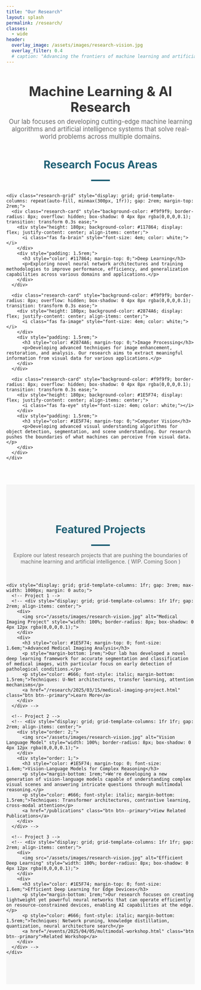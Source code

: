 ```yaml
---
title: "Our Research"
layout: splash
permalink: /research/
classes:
  - wide
header:
  overlay_image: /assets/images/research-vision.jpg
  overlay_filter: 0.4
  # caption: "Advancing the frontiers of machine learning and artificial intelligence"
---
```


<div class="hero-section" style="text-align: center; margin-bottom: 3rem;">
  <h1 style="font-size: 2.5em; color: #333; margin-bottom: 0.5rem;">Machine Learning & AI Research</h1>
  <p style="font-size: 1.2em; max-width: 800px; margin: 0 auto; color: #666;">
    Our lab focuses on developing cutting-edge machine learning algorithms and artificial intelligence systems that solve real-world problems across multiple domains.
  </p>
</div>

<div class="feature-section" style="margin-bottom: 4rem;">
  <div class="feature-container">
    <div class="section-heading" style="text-align: center; margin-bottom: 2rem;">
      <h2 style="font-size: 2em; color: #1E5F74;">Research Focus Areas</h2>
      <div style="width: 50px; height: 4px; background-color: #1E5F74; margin: 0.5rem auto;"></div>
    </div>
    
    <div class="research-grid" style="display: grid; grid-template-columns: repeat(auto-fill, minmax(300px, 1fr)); gap: 2rem; margin-top: 2rem;">
      <div class="research-card" style="background-color: #f9f9f9; border-radius: 8px; overflow: hidden; box-shadow: 0 4px 8px rgba(0,0,0,0.1); transition: transform 0.3s ease;">
        <div style="height: 180px; background-color: #117864; display: flex; justify-content: center; align-items: center;">
          <i class="fas fa-brain" style="font-size: 4em; color: white;"></i>
        </div>
        <div style="padding: 1.5rem;">
          <h3 style="color: #117864; margin-top: 0;">Deep Learning</h3>
          <p>Exploring novel neural network architectures and training methodologies to improve performance, efficiency, and generalization capabilities across various domains and applications.</p>
        </div>
      </div>
      
      <div class="research-card" style="background-color: #f9f9f9; border-radius: 8px; overflow: hidden; box-shadow: 0 4px 8px rgba(0,0,0,0.1); transition: transform 0.3s ease;">
        <div style="height: 180px; background-color: #2874A6; display: flex; justify-content: center; align-items: center;">
          <i class="fas fa-image" style="font-size: 4em; color: white;"></i>
        </div>
        <div style="padding: 1.5rem;">
          <h3 style="color: #2874A6; margin-top: 0;">Image Processing</h3>
          <p>Developing advanced techniques for image enhancement, restoration, and analysis. Our research aims to extract meaningful information from visual data for various applications.</p>
        </div>
      </div>
      
      <div class="research-card" style="background-color: #f9f9f9; border-radius: 8px; overflow: hidden; box-shadow: 0 4px 8px rgba(0,0,0,0.1); transition: transform 0.3s ease;">
        <div style="height: 180px; background-color: #1E5F74; display: flex; justify-content: center; align-items: center;">
          <i class="fas fa-eye" style="font-size: 4em; color: white;"></i>
        </div>
        <div style="padding: 1.5rem;">
          <h3 style="color: #1E5F74; margin-top: 0;">Computer Vision</h3>
          <p>Developing advanced visual understanding algorithms for object detection, segmentation, and scene understanding. Our research pushes the boundaries of what machines can perceive from visual data.</p>
        </div>
      </div>
    </div>
  </div>
</div>

<div class="feature-section grid-pattern" style="padding: 4rem 0; background-color: #f5f5f5;">
  <div class="feature-container">
    <div class="section-heading" style="text-align: center; margin-bottom: 3rem;">
      <h2 style="font-size: 2em; color: #1E5F74;">Featured Projects</h2>
      <div style="width: 50px; height: 4px; background-color: #1E5F74; margin: 0.5rem auto;"></div>
      <p style="max-width: 700px; margin: 1rem auto; color: #666;">Explore our latest research projects that are pushing the boundaries of machine learning and artificial intelligence. ( WIP. Coming Soon )</p>
    </div>
    
    <div style="display: grid; grid-template-columns: 1fr; gap: 3rem; max-width: 1000px; margin: 0 auto;">
      <!-- Project 1 -->
      <!-- <div style="display: grid; grid-template-columns: 1fr 1fr; gap: 2rem; align-items: center;">
        <div>
          <img src="/assets/images/research-vision.jpg" alt="Medical Imaging Project" style="width: 100%; border-radius: 8px; box-shadow: 0 4px 12px rgba(0,0,0,0.1);">
        </div>
        <div>
          <h3 style="color: #1E5F74; margin-top: 0; font-size: 1.6em;">Advanced Medical Imaging Analysis</h3>
          <p style="margin-bottom: 1rem;">Our lab has developed a novel deep learning framework for accurate segmentation and classification of medical images, with particular focus on early detection of pathological conditions.</p>
          <p style="color: #666; font-style: italic; margin-bottom: 1.5rem;">Techniques: U-Net architectures, transfer learning, attention mechanisms</p>
          <a href="/research/2025/03/15/medical-imaging-project.html" class="btn btn--primary">Learn More</a>
        </div>
      </div> -->
      
      <!-- Project 2 -->
      <!-- <div style="display: grid; grid-template-columns: 1fr 1fr; gap: 2rem; align-items: center;">
        <div style="order: 2;">
          <img src="/assets/images/research-vision.jpg" alt="Vision Language Model" style="width: 100%; border-radius: 8px; box-shadow: 0 4px 12px rgba(0,0,0,0.1);">
        </div>
        <div style="order: 1;">
          <h3 style="color: #1E5F74; margin-top: 0; font-size: 1.6em;">Vision-Language Models for Complex Reasoning</h3>
          <p style="margin-bottom: 1rem;">We're developing a new generation of vision-language models capable of understanding complex visual scenes and answering intricate questions through multimodal reasoning.</p>
          <p style="color: #666; font-style: italic; margin-bottom: 1.5rem;">Techniques: Transformer architectures, contrastive learning, cross-modal attention</p>
          <a href="/publications" class="btn btn--primary">View Related Publications</a>
        </div>
      </div> -->
      
      <!-- Project 3 -->
      <!-- <div style="display: grid; grid-template-columns: 1fr 1fr; gap: 2rem; align-items: center;">
        <div>
          <img src="/assets/images/research-vision.jpg" alt="Efficient Deep Learning" style="width: 100%; border-radius: 8px; box-shadow: 0 4px 12px rgba(0,0,0,0.1);">
        </div>
        <div>
          <h3 style="color: #1E5F74; margin-top: 0; font-size: 1.6em;">Efficient Deep Learning for Edge Devices</h3>
          <p style="margin-bottom: 1rem;">Our research focuses on creating lightweight yet powerful neural networks that can operate efficiently on resource-constrained devices, enabling AI capabilities at the edge.</p>
          <p style="color: #666; font-style: italic; margin-bottom: 1.5rem;">Techniques: Network pruning, knowledge distillation, quantization, neural architecture search</p>
          <a href="/events/2025/04/05/multimodal-workshop.html" class="btn btn--primary">Related Workshop</a>
        </div>
      </div> -->
    </div>
  </div>
</div>

<!-- <div class="feature-section" style="margin: 4rem 0;">
  <div class="feature-container">
    <div class="section-heading" style="text-align: center; margin-bottom: 3rem;">
      <h2 style="font-size: 2em; color: #1E5F74;">Research Methodology</h2>
      <div style="width: 50px; height: 4px; background-color: #1E5F74; margin: 0.5rem auto;"></div>
    </div>
    
    <div style="display: flex; flex-wrap: wrap; justify-content: center; gap: 2rem; max-width: 1200px; margin: 0 auto;">
      <div style="flex: 1; min-width: 300px; max-width: 350px; background-color: #f9f9f9; padding: 2rem; border-radius: 8px; box-shadow: 0 4px 8px rgba(0,0,0,0.1);">
        <div style="text-align: center; margin-bottom: 1.5rem;">
          <div style="width: 80px; height: 80px; border-radius: 50%; background-color: #1E5F74; display: flex; justify-content: center; align-items: center; margin: 0 auto;">
            <i class="fas fa-lightbulb" style="font-size: 2.5em; color: white;"></i>
          </div>
          <h3 style="margin-top: 1rem; color: #1E5F74;">Problem Identification</h3>
        </div>
        <p>We identify challenging real-world problems where AI and machine learning can make a significant impact, with a focus on problems that benefit society and advance scientific knowledge.</p>
      </div>
      
      <div style="flex: 1; min-width: 300px; max-width: 350px; background-color: #f9f9f9; padding: 2rem; border-radius: 8px; box-shadow: 0 4px 8px rgba(0,0,0,0.1);">
        <div style="text-align: center; margin-bottom: 1.5rem;">
          <div style="width: 80px; height: 80px; border-radius: 50%; background-color: #117864; display: flex; justify-content: center; align-items: center; margin: 0 auto;">
            <i class="fas fa-microscope" style="font-size: 2.5em; color: white;"></i>
          </div>
          <h3 style="margin-top: 1rem; color: #117864;">Algorithm Development</h3>
        </div>
        <p>Our team designs innovative machine learning algorithms and architectures that address the unique challenges of each problem, often pushing the boundaries of current methodologies.</p>
      </div>
      
      <div style="flex: 1; min-width: 300px; max-width: 350px; background-color: #f9f9f9; padding: 2rem; border-radius: 8px; box-shadow: 0 4px 8px rgba(0,0,0,0.1);">
        <div style="text-align: center; margin-bottom: 1.5rem;">
          <div style="width: 80px; height: 80px; border-radius: 50%; background-color: #2874A6; display: flex; justify-content: center; align-items: center; margin: 0 auto;">
            <i class="fas fa-server" style="font-size: 2.5em; color: white;"></i>
          </div>
          <h3 style="margin-top: 1rem; color: #2874A6;">Experimentation</h3>
        </div>
        <p>We conduct rigorous experiments to validate our hypotheses and evaluate the performance of our algorithms, ensuring scientific reproducibility and reliability in our findings.</p>
      </div>
      
      <div style="flex: 1; min-width: 300px; max-width: 350px; background-color: #f9f9f9; padding: 2rem; border-radius: 8px; box-shadow: 0 4px 8px rgba(0,0,0,0.1);">
        <div style="text-align: center; margin-bottom: 1.5rem;">
          <div style="width: 80px; height: 80px; border-radius: 50%; background-color: #D35400; display: flex; justify-content: center; align-items: center; margin: 0 auto;">
            <i class="fas fa-rocket" style="font-size: 2.5em; color: white;"></i>
          </div>
          <h3 style="margin-top: 1rem; color: #D35400;">Deployment & Impact</h3>
        </div>
        <p>We strive to translate our research into practical applications that can be deployed in real-world scenarios, measuring success by the tangible impact our work has on society.</p>
      </div>
    </div>
  </div>
</div> -->

<!-- <div class="feature-section grid-pattern" style="padding: 4rem 0; background-color: #f5f5f5;">
  <div class="feature-container">
    <div class="section-heading" style="text-align: center; margin-bottom: 3rem;">
      <h2 style="font-size: 2em; color: #1E5F74;">Research Metrics</h2>
      <div style="width: 50px; height: 4px; background-color: #1E5F74; margin: 0.5rem auto;"></div>
    </div>
    
    <div style="display: grid; grid-template-columns: repeat(auto-fit, minmax(250px, 1fr)); gap: 2rem; max-width: 1000px; margin: 0 auto;">
      <div style="text-align: center; padding: 2rem; background-color: white; border-radius: 8px; box-shadow: 0 4px 8px rgba(0,0,0,0.1);">
        <h3 style="font-size: 3em; color: #1E5F74; margin: 0;">75+</h3>
        <p style="font-size: 1.2em; color: #666;">Publications in Top-Tier Venues</p>
      </div>
      
      <div style="text-align: center; padding: 2rem; background-color: white; border-radius: 8px; box-shadow: 0 4px 8px rgba(0,0,0,0.1);">
        <h3 style="font-size: 3em; color: #1E5F74; margin: 0;">12</h3>
        <p style="font-size: 1.2em; color: #666;">Patents Filed</p>
      </div>
      
      <div style="text-align: center; padding: 2rem; background-color: white; border-radius: 8px; box-shadow: 0 4px 8px rgba(0,0,0,0.1);">
        <h3 style="font-size: 3em; color: #1E5F74; margin: 0;">$3.5M+</h3>
        <p style="font-size: 1.2em; color: #666;">Research Funding</p>
      </div>
      
      <div style="text-align: center; padding: 2rem; background-color: white; border-radius: 8px; box-shadow: 0 4px 8px rgba(0,0,0,0.1);">
        <h3 style="font-size: 3em; color: #1E5F74; margin: 0;">25+</h3>
        <p style="font-size: 1.2em; color: #666;">Collaborating Organizations</p>
      </div>
    </div>
  </div>
</div> -->

<!-- <div class="feature-section" style="margin: 4rem 0;">
  <div class="feature-container">
    <div class="section-heading" style="text-align: center; margin-bottom: 3rem;">
      <h2 style="font-size: 2em; color: #1E5F74;">Research Collaborations</h2>
      <div style="width: 50px; height: 4px; background-color: #1E5F74; margin: 0.5rem auto;"></div>
    </div>
    
    <div style="max-width: 800px; margin: 0 auto; text-align: center;">
      <p style="margin-bottom: 2rem;">Our lab actively collaborates with academic institutions, industry partners, and research organizations worldwide to tackle complex problems and create innovative solutions.</p>
      
      <div style="margin-bottom: 3rem;">
        <h3 style="color: #1E5F74;">Academic Partners</h3>
        <div style="display: flex; flex-wrap: wrap; justify-content: center; gap: 2rem; margin-top: 1.5rem;">
          <div style="width: 120px; height: 120px; background-color: #f9f9f9; display: flex; justify-content: center; align-items: center; border-radius: 8px; box-shadow: 0 2px 4px rgba(0,0,0,0.1);">
            <span style="font-weight: bold; color: #1E5F74;">Stanford University</span>
          </div>
          <div style="width: 120px; height: 120px; background-color: #f9f9f9; display: flex; justify-content: center; align-items: center; border-radius: 8px; box-shadow: 0 2px 4px rgba(0,0,0,0.1);">
            <span style="font-weight: bold; color: #1E5F74;">MIT</span>
          </div>
          <div style="width: 120px; height: 120px; background-color: #f9f9f9; display: flex; justify-content: center; align-items: center; border-radius: 8px; box-shadow: 0 2px 4px rgba(0,0,0,0.1);">
            <span style="font-weight: bold; color: #1E5F74;">ETH Zurich</span>
          </div>
          <div style="width: 120px; height: 120px; background-color: #f9f9f9; display: flex; justify-content: center; align-items: center; border-radius: 8px; box-shadow: 0 2px 4px rgba(0,0,0,0.1);">
            <span style="font-weight: bold; color: #1E5F74;">Academia Sinica</span>
          </div>
        </div>
      </div>
      
      <div>
        <h3 style="color: #1E5F74;">Industry Partners</h3>
        <div style="display: flex; flex-wrap: wrap; justify-content: center; gap: 2rem; margin-top: 1.5rem;">
          <div style="width: 120px; height: 120px; background-color: #f9f9f9; display: flex; justify-content: center; align-items: center; border-radius: 8px; box-shadow: 0 2px 4px rgba(0,0,0,0.1);">
            <span style="font-weight: bold; color: #1E5F74;">Google</span>
          </div>
          <div style="width: 120px; height: 120px; background-color: #f9f9f9; display: flex; justify-content: center; align-items: center; border-radius: 8px; box-shadow: 0 2px 4px rgba(0,0,0,0.1);">
            <span style="font-weight: bold; color: #1E5F74;">NVIDIA</span>
          </div>
          <div style="width: 120px; height: 120px; background-color: #f9f9f9; display: flex; justify-content: center; align-items: center; border-radius: 8px; box-shadow: 0 2px 4px rgba(0,0,0,0.1);">
            <span style="font-weight: bold; color: #1E5F74;">Microsoft</span>
          </div>
          <div style="width: 120px; height: 120px; background-color: #f9f9f9; display: flex; justify-content: center; align-items: center; border-radius: 8px; box-shadow: 0 2px 4px rgba(0,0,0,0.1);">
            <span style="font-weight: bold; color: #1E5F74;">MediaTek</span>
          </div>
        </div>
      </div>
    </div>
  </div>
</div> -->

<!-- <div class="cta-section" style="background-color: #1E5F74; padding: 4rem 0; margin-top: 4rem;">
  <div style="max-width: 800px; margin: 0 auto; text-align: center; color: white;">
    <h2 style="font-size: 2em; margin-bottom: 1rem;">Interested in Our Research?</h2>
    <p style="font-size: 1.2em; margin-bottom: 2rem;">Explore our publications, join our lab, or collaborate with us.</p>
    <div style="display: flex; justify-content: center; gap: 1rem; flex-wrap: wrap;">
      <a href="/publications/" class="btn btn--light" style="background-color: white; color: #1E5F74; padding: 0.75rem 1.5rem; text-decoration: none; border-radius: 4px; font-weight: bold;">View Publications</a>
      <a href="/join/" class="btn btn--light" style="background-color: white; color: #1E5F74; padding: 0.75rem 1.5rem; text-decoration: none; border-radius: 4px; font-weight: bold;">Join Our Lab</a>
      <a href="/contact/" class="btn btn--light" style="background-color: white; color: #1E5F74; padding: 0.75rem 1.5rem; text-decoration: none; border-radius: 4px; font-weight: bold;">Contact Us</a>
    </div>
  </div>
</div> -->

<script>
  // Add hover effect to research cards
  document.addEventListener('DOMContentLoaded', function() {
    const cards = document.querySelectorAll('.research-card');
    cards.forEach(card => {
      card.addEventListener('mouseenter', function() {
        this.style.transform = 'translateY(-10px)';
      });
      card.addEventListener('mouseleave', function() {
        this.style.transform = 'translateY(0)';
      });
    });
  });
</script>